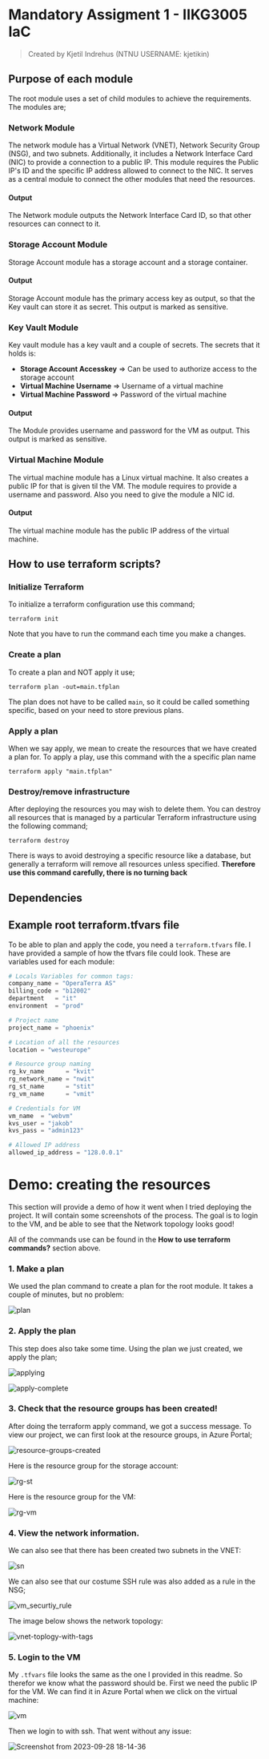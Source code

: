 # Mandatory Assigment 1 - IIKG3005 IaC

> Created by Kjetil Indrehus (NTNU USERNAME: kjetikin)

## Purpose of each module

The root module uses a set of child modules to achieve the requirements. The modules are; 

### Network Module

The network module has a Virtual Network (VNET), Network Security Group (NSG), and two subnets. Additionally, it includes a Network Interface Card (NIC) to provide a connection to a public IP. This module requires the Public IP's ID and the specific IP address allowed to connect to the NIC. It serves as a central module to connect the other modules that need the resources. 

#### Output 

The Network module outputs the Network Interface Card ID, so that other resources can connect to it.


### Storage Account Module

Storage Account module has a storage account and a storage container. 

#### Output

Storage Account module has the primary access key as output, so that the Key vault can store it as secret. This output is marked as sensitive. 


### Key Vault Module

Key vault module has a key vault and a couple of secrets. The secrets that it holds is: 
- **Storage Account Accesskey** => Can be used to authorize access to the storage account 
- **Virtual Machine Username** => Username of a virtual machine 
- **Virtual Machine Password** => Password of the virtual machine

#### Output

The Module provides username and password for the VM as output. This output is marked as sensitive. 


### Virtual Machine Module

The virtual machine module has a Linux virtual machine. It also creates a public IP for that is given til the VM. The module requires to provide a username and password. Also you need to give the module a NIC id. 

#### Output

The virtual machine module has the public IP address of the virtual machine. 


## How to use terraform scripts?

### Initialize Terraform 
To initialize a terraform configuration use this command;

```terminal
terraform init
```
Note that you have to run the command each time you make a changes. 

### Create a plan
To create a plan and NOT apply it use;
```terminal
terraform plan -out=main.tfplan
```
The plan does not have to be called `main`, so it could be called something specific, based on your need to store previous plans.

### Apply a plan 
When we say apply, we mean to create the resources that we have created a plan for. To apply a play, use this command with the a specific plan name

```terminal
terraform apply "main.tfplan"
```

### Destroy/remove infrastructure
After deploying the resources you may wish to delete them. You can destroy all resources that is managed by a particular Terraform infrastructure using the following command;

```terminal
terraform destroy
```

There is ways to avoid destroying a specific resource like a database, but generally a terraform will remove all resources unless specified. **Therefore use this command carefully, there is no turning back**


## Dependencies 


## Example root terraform.tfvars file 

To be able to plan and apply the code, you need a `terraform.tfvars` file. I have provided a sample of how the tfvars file could look. These are variables used for each module:

```tfvars
# Locals Variables for common tags:
company_name = "OperaTerra AS"
billing_code = "b12002"
department   = "it"
environment  = "prod"

# Project name
project_name = "phoenix"

# Location of all the resources
location = "westeurope"

# Resource group naming
rg_kv_name      = "kvit"
rg_network_name = "nwit"
rg_st_name      = "stit"
rg_vm_name      = "vmit"

# Credentials for VM
vm_name  = "webvm"
kvs_user = "jakob"
kvs_pass = "admin123"

# Allowed IP address
allowed_ip_address = "128.0.0.1"

```

# Demo: creating the resources 

This section will provide a demo of how it went when I tried deploying the project. It will contain some screenshots of the process. The goal is to login to the VM, and be able to see that the Network topology looks good! 

All of the commands use can be found in the **How to use terraform commands?** section above. 

### 1. Make a plan

We used the plan command to create a plan for the root module. It takes a couple of minutes, but no problem:

![plan](https://github.com/KjetilIN/IIKG3005-IaC-Notes/assets/66110094/ecdc281c-96d2-46fc-ae6f-16c26017a650)


### 2. Apply the plan

This step does also take some time. Using the plan we just created, we apply the plan;

![applying](https://github.com/KjetilIN/IIKG3005-IaC-Notes/assets/66110094/db6e0578-d221-4f79-8744-258c4a7b79f7)


![apply-complete](https://github.com/KjetilIN/IIKG3005-IaC-Notes/assets/66110094/cc5a695d-188f-4b3a-97f4-b3510cda80b7)



### 3. Check that the resource groups has been created!

After doing the terraform apply command, we got a success message. To view our project, we can first look at the resource groups, in Azure Portal;

![resource-groups-created](https://github.com/KjetilIN/IIKG3005-IaC-Notes/assets/66110094/79d1137e-549d-45ac-bc6e-3497989770c5)

Here is the resource group for the storage account: 

![rg-st](https://github.com/KjetilIN/IIKG3005-IaC-Notes/assets/66110094/d4304d36-42af-4fab-9776-153b48a26554)

Here is the resource group for the VM:

![rg-vm](https://github.com/KjetilIN/IIKG3005-IaC-Notes/assets/66110094/16705c64-6337-446d-8d5d-f58d6e8ed14b)


### 4. View the network information.

We can also see that there has been created two subnets in the VNET: 

![sn](https://github.com/KjetilIN/IIKG3005-IaC-Notes/assets/66110094/198cde70-6e52-4ee3-8dad-bd99633ef46b)

We can also see that our costume SSH rule was also added as a rule in the NSG;

![vm_securtiy_rule](https://github.com/KjetilIN/IIKG3005-IaC-Notes/assets/66110094/1b96fc63-4728-440d-a5eb-75c3da6b2b06)

The image below shows the network topology:

![vnet-toplogy-with-tags](https://github.com/KjetilIN/IIKG3005-IaC-Notes/assets/66110094/f2fc5ddd-1d5c-480b-a2ac-1c86f6c33033)


### 5. Login to the VM

My `.tfvars` file looks the same as the one I provided in this readme. So therefor we know what the password should be. First we need the public IP for the VM. We can find it in Azure Portal when we click on the virtual machine:

![vm](https://github.com/KjetilIN/IIKG3005-IaC-Notes/assets/66110094/179bdbd7-4e86-482f-9023-e23883008cd5)

Then we login to with ssh. That went without any issue: 

![Screenshot from 2023-09-28 18-14-36](https://github.com/KjetilIN/IIKG3005-IaC-Notes/assets/66110094/fbe59b8d-cd0e-4346-b900-a5d955fe2554)



